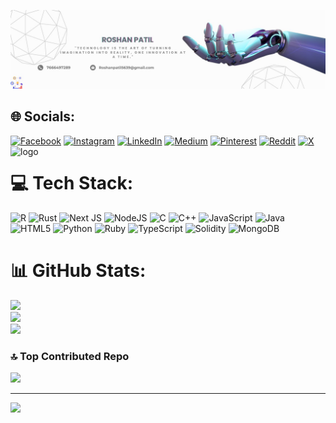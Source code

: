 ![logo](https://github.com/roshannpatil/roshannpatil/blob/main/Roshan%20Patil.jpg)

## 🌐 Socials:
[![Facebook](https://img.shields.io/badge/Facebook-%231877F2.svg?logo=Facebook&logoColor=white)](https://facebook.com/Roshanpatil) [![Instagram](https://img.shields.io/badge/Instagram-%23E4405F.svg?logo=Instagram&logoColor=white)](https://instagram.com/roshan_.patill) [![LinkedIn](https://img.shields.io/badge/LinkedIn-%230077B5.svg?logo=linkedin&logoColor=white)](https://linkedin.com/in/https://www.linkedin.com/in/roshan-patil-643a96315/) [![Medium](https://img.shields.io/badge/Medium-12100E?logo=medium&logoColor=white)](https://medium.com/@roshanpatil5639) [![Pinterest](https://img.shields.io/badge/Pinterest-%23E60023.svg?logo=Pinterest&logoColor=white)](https://pinterest.com/roshanpatil5639) [![Reddit](https://img.shields.io/badge/Reddit-%23FF4500.svg?logo=Reddit&logoColor=white)](https://reddit.com/user/Direct_Yak4665) [![X](https://img.shields.io/badge/X-black.svg?logo=X&logoColor=white)](https://x.com/https://x.com/Roshanpatil_xi) 
<img src="https://user-images.githubusercontent.com/74038190/225813708-98b745f2-7d22-48cf-9150-083f1b00d6c9.gif" alt="logo" align="right"  width="600px"/>

# 💻 Tech Stack:
![R](https://img.shields.io/badge/r-%23276DC3.svg?style=for-the-badge&logo=r&logoColor=white) ![Rust](https://img.shields.io/badge/rust-%23000000.svg?style=for-the-badge&logo=rust&logoColor=white) ![Next JS](https://img.shields.io/badge/Next-black?style=for-the-badge&logo=next.js&logoColor=white) ![NodeJS](https://img.shields.io/badge/node.js-6DA55F?style=for-the-badge&logo=node.js&logoColor=white) ![C](https://img.shields.io/badge/c-%2300599C.svg?style=for-the-badge&logo=c&logoColor=white) ![C++](https://img.shields.io/badge/c++-%2300599C.svg?style=for-the-badge&logo=c%2B%2B&logoColor=white) ![JavaScript](https://img.shields.io/badge/javascript-%23323330.svg?style=for-the-badge&logo=javascript&logoColor=%23F7DF1E) ![Java](https://img.shields.io/badge/java-%23ED8B00.svg?style=for-the-badge&logo=openjdk&logoColor=white) ![HTML5](https://img.shields.io/badge/html5-%23E34F26.svg?style=for-the-badge&logo=html5&logoColor=white) ![Python](https://img.shields.io/badge/python-3670A0?style=for-the-badge&logo=python&logoColor=ffdd54) ![Ruby](https://img.shields.io/badge/ruby-%23CC342D.svg?style=for-the-badge&logo=ruby&logoColor=white) ![TypeScript](https://img.shields.io/badge/typescript-%23007ACC.svg?style=for-the-badge&logo=typescript&logoColor=white) ![Solidity](https://img.shields.io/badge/Solidity-%23363636.svg?style=for-the-badge&logo=solidity&logoColor=white) ![MongoDB](https://img.shields.io/badge/MongoDB-%234ea94b.svg?style=for-the-badge&logo=mongodb&logoColor=white)
# 📊 GitHub Stats:
![](https://github-readme-stats.vercel.app/api?username=ROSHANNPATIL&theme=radical&hide_border=false&include_all_commits=false&count_private=false)<br/>
![](https://github-readme-streak-stats.herokuapp.com/?user=ROSHANNPATIL&theme=radical&hide_border=false)<br/>
![](https://github-readme-stats.vercel.app/api/top-langs/?username=ROSHANNPATIL&theme=radical&hide_border=false&include_all_commits=false&count_private=false&layout=compact)

### 🔝 Top Contributed Repo
![](https://github-contributor-stats.vercel.app/api?username=ROSHANNPATIL&limit=5&theme=dark&combine_all_yearly_contributions=true)

---
[![](https://visitcount.itsvg.in/api?id=ROSHANNPATIL&icon=1&color=0)](https://visitcount.itsvg.in)

<!-- Proudly created with GPRM ( https://gprm.itsvg.in ) -->
